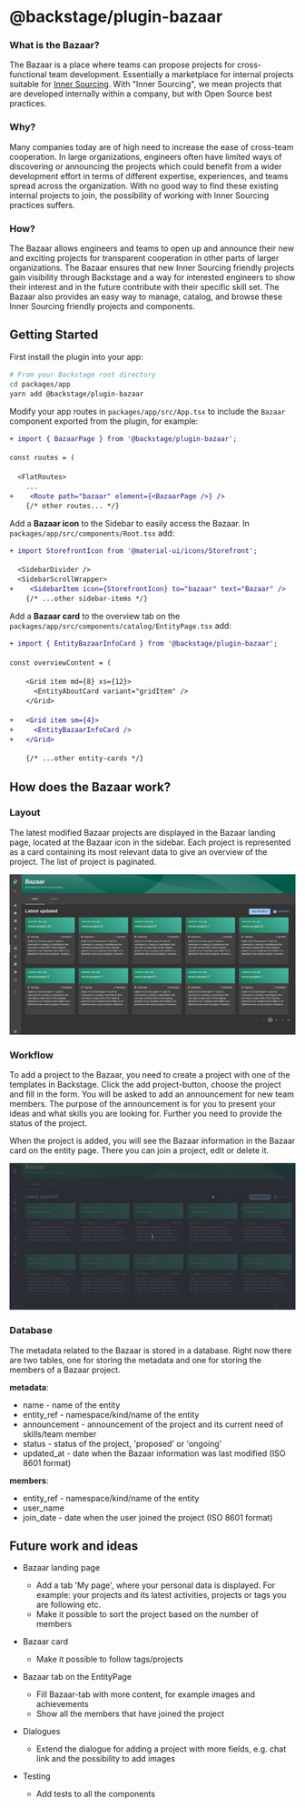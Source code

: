 # @backstage/plugin-bazaar

### What is the Bazaar?

The Bazaar is a place where teams can propose projects for cross-functional team development. Essentially a marketplace for internal projects suitable for [Inner Sourcing](https://en.wikipedia.org/wiki/Inner_source). With "Inner Sourcing", we mean projects that are developed internally within a company, but with Open Source best practices.

### Why?

Many companies today are of high need to increase the ease of cross-team cooperation. In large organizations, engineers often have limited ways of discovering or announcing the projects which could benefit from a wider development effort in terms of different expertise, experiences, and teams spread across the organization. With no good way to find these existing internal projects to join, the possibility of working with Inner Sourcing practices suffers.

### How?

The Bazaar allows engineers and teams to open up and announce their new and exciting projects for transparent cooperation in other parts of larger organizations. The Bazaar ensures that new Inner Sourcing friendly projects gain visibility through Backstage and a way for interested engineers to show their interest and in the future contribute with their specific skill set. The Bazaar also provides an easy way to manage, catalog, and browse these Inner Sourcing friendly projects and components.

## Getting Started

First install the plugin into your app:

```sh
# From your Backstage root directory
cd packages/app
yarn add @backstage/plugin-bazaar
```

Modify your app routes in `packages/app/src/App.tsx` to include the `Bazaar` component exported from the plugin, for example:

```diff
+ import { BazaarPage } from '@backstage/plugin-bazaar';

const routes = (

  <FlatRoutes>
    ...
+    <Route path="bazaar" element={<BazaarPage />} />
    {/* other routes... */}

```

Add a **Bazaar icon** to the Sidebar to easily access the Bazaar. In `packages/app/src/components/Root.tsx` add:

```diff
+ import StorefrontIcon from '@material-ui/icons/Storefront';

  <SidebarDivider />
  <SidebarScrollWrapper>
+    <SidebarItem icon={StorefrontIcon} to="bazaar" text="Bazaar" />
    {/* ...other sidebar-items */}
```

Add a **Bazaar card** to the overview tab on the `packages/app/src/components/catalog/EntityPage.tsx` add:

```diff
+ import { EntityBazaarInfoCard } from '@backstage/plugin-bazaar';

const overviewContent = (

    <Grid item md={8} xs={12}>
      <EntityAboutCard variant="gridItem" />
    </Grid>

+   <Grid item sm={4}>
+     <EntityBazaarInfoCard />
+   </Grid>

    {/* ...other entity-cards */}
```

## How does the Bazaar work?

### Layout

The latest modified Bazaar projects are displayed in the Bazaar landing page, located at the Bazaar icon in the sidebar. Each project is represented as a card containing its most relevant data to give an overview of the project. The list of project is paginated.

![home](media/bazaar_pr_fullscreen.png)

### Workflow

To add a project to the Bazaar, you need to create a project with one of the templates in Backstage. Click the add project-button, choose the project and fill in the form. You will be asked to add an announcement for new team members. The purpose of the announcement is for you to present your ideas and what skills you are looking for. Further you need to provide the status of the project.

When the project is added, you will see the Bazaar information in the Bazaar card on the entity page. There you can join a project, edit or delete it.

![workflow](media/bazaar_demo.gif)

### Database

The metadata related to the Bazaar is stored in a database. Right now there are two tables, one for storing the metadata and one for storing the members of a Bazaar project.

**metadata**:

- name - name of the entity
- entity_ref - namespace/kind/name of the entity
- announcement - announcement of the project and its current need of skills/team member
- status - status of the project, 'proposed' or 'ongoing'
- updated_at - date when the Bazaar information was last modified (ISO 8601 format)

**members**:

- entity_ref - namespace/kind/name of the entity
- user_name
- join_date - date when the user joined the project (ISO 8601 format)

## Future work and ideas

- Bazaar landing page

  - Add a tab 'My page', where your personal data is displayed. For example: your projects and its latest activities, projects or tags you are following etc.
  - Make it possible to sort the project based on the number of members

- Bazaar card

  - Make it possible to follow tags/projects

- Bazaar tab on the EntityPage

  - Fill Bazaar-tab with more content, for example images and achievements
  - Show all the members that have joined the project

- Dialogues

  - Extend the dialogue for adding a project with more fields, e.g. chat link and the possibility to add images

- Testing
  - Add tests to all the components
